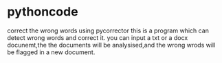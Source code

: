 # pythoncode
correct the wrong words using pycorrector
this is a program which can detect wrong words and correct it. you can input a txt or a docx docunemt,the the documents will
be analysised,and the wrong wrods will be flagged in a new document.
